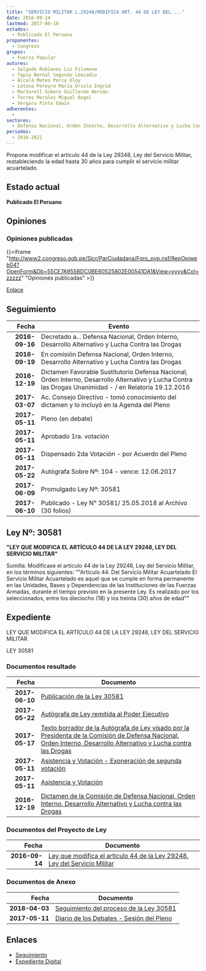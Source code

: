```yaml
---
title: "SERVICIO MILITAR L.29248/MODIFICA ART. 44 DE LEY DEL...."
date: 2016-09-14
lastmod: 2017-06-10
estados: 
  - Publicado El Peruano
proponentes: 
  - Congreso
grupos: 
  - Fuerza Popular
autores: 
  - Salgado Rubianes Luz Filomena
  - Tapia Bernal Segundo Leocadio
  - Alcalá Mateo Percy Eloy
  - Letona Pereyra María Úrsula Ingrid
  - Martorell Sobero Guillermo Hernán
  - Torres Morales Miguel Ángel
  - Vergara Pinto Edwin
adherentes: 
  - 
sectores: 
  - Defensa Nacional, Orden Interno, Desarrollo Alternativo y Lucha Contra las Drogas
periodos: 
  - 2016-2021
---
```


Propone modificar el artículo 44 de la Ley 29248, Ley del Servicio Militar, restableciendo la edad hasta 30 años para cumplir el servicio militar acuartelado.


## Estado actual

**Publicado El Peruano**

## Opiniones

### Opiniones publicadas

{{<iframe "http://www2.congreso.gob.pe/Sicr/ParCiudadana/Foro_pvp.nsf/RepOpiweb04?OpenForm&Db=55CE7A955BDC0BE60525802E00541DA1&View=yyyy&Col=zzzzz" "Opiniones publicadas" >}}

[Enlace](http://www2.congreso.gob.pe/Sicr/ParCiudadana/Foro_pvp.nsf/RepOpiweb04?OpenForm&Db=55CE7A955BDC0BE60525802E00541DA1&View=yyyy&Col=zzzzz)

## Seguimiento

| Fecha | Evento |
|------:|--------|
| **2016-09-16** | Decretado a... Defensa Nacional, Orden Interno, Desarrollo Alternativo y Lucha Contra las Drogas|
| **2016-09-19** | En comisión Defensa Nacional, Orden Interno, Desarrollo Alternativo y Lucha Contra las Drogas|
| **2016-12-19** | Dictamen Favorable Sustitutorio Defensa Nacional, Orden Interno, Desarrollo Alternativo y Lucha Contra las Drogas Unanimidad - / en Relatoría 19.12.2016|
| **2017-03-07** | Ac. Consejo Directivo - tomó conocimiento del dictamen y lo incluyó en la Agenda del Pleno|
| **2017-05-11** | Pleno (en debate)|
| **2017-05-11** | Aprobado 1ra. votación|
| **2017-05-11** | Dispensado 2da Votación - por Acuerdo del Pleno|
| **2017-05-22** | Autógrafa Sobre Nº: 104 - vence: 12.06.2017|
| **2017-06-09** | Promulgado Ley Nº: 30581|
| **2017-06-10** | Publicado - Ley N° 30581/ 25.05.2018 al Archivo (30 folios)|

## Ley Nº: 30581

**"LEY QUE MODIFICA EL ARTÍCULO 44 DE LA LEY 29248, LEY DEL SERVICIO MILITAR"**

Sumilla: Modifícase el artículo 44 de la Ley 29248, Ley del Servicio Militar, en los términos siguientes: ""Artículo 44. Del Servicio Militar Acuartelado El Servicio Militar Acuartelado es aquel que se cumple en forma permanente en las Unidades, Bases y Dependencias de las Instituciones de las Fuerzas Armadas, durante el tiempo previsto en la presente Ley. Es realizado por los seleccionados, entre los dieciocho (18) y los treinta (30) años de edad""


## Expediente

LEY QUE MODIFICA EL ARTÍCULO 44 DE LA LEY 29248, LEY DEL SERVICIO MILITAR

LEY 30581


### Documentos resultado

| Fecha | Documento |
|------:|--------|
| **2017-06-10** | [Publicación de la Ley 30581](http://www.leyes.congreso.gob.pe/Documentos/2016_2021/ADLP/Normas_Legales/30581-LEY.pdf) |
| **2017-05-22** | [Autógrafa de Ley remitida al Poder Ejecutivo](http://www.leyes.congreso.gob.pe/Documentos/2016_2021/Autografas/Ley_y_de_Resolucion_Legislativa/AU0025120170522.pdf) |
| **2017-05-17** | [Texto borrador de la Autógrafa de Ley visado por la Presidenta de la Comisión de Defensa Nacional, Orden Interno, Desarrollo Alternativo y Lucha contra las Drogas](http://www.leyes.congreso.gob.pe/Documentos/2016_2021/Texto_Borrador_de_Autografa/BAU0025120170517.PDF) |
| **2017-05-11** | [Asistencia y Votación - Exoneración de segunda votación](http://www.leyes.congreso.gob.pe/Documentos/2016_2021/Asistencia_y_Votacion/Proyectos_de_Ley/Exoneracion_de_Segunda_Votacion/ESV0025120170511.PDF) |
| **2017-05-11** | [Asistencia y Votación](http://www.leyes.congreso.gob.pe/Documentos/2016_2021/Asistencia_y_Votacion/Proyectos_de_Ley/AV0025120170511.PDF) |
| **2016-12-19** | [Dictamen de la Comisión de Defensa Nacional, Orden Interno, Desarrollo Alternativo y Lucha contra las Drogas](http://www.leyes.congreso.gob.pe/Documentos/2016_2021/Dictamenes/Proyectos_de_Ley/00251DC07MAY20161219..pdf) |

### Documentos del Proyecto de Ley

| Fecha | Documento |
|------:|--------|
| **2016-09-14** | [Ley que modifica el artículo 44 de la Ley 29248, Ley del Servicio Militar](http://www.leyes.congreso.gob.pe/Documentos/2016_2021/Proyectos_de_Ley_y_de_Resoluciones_Legislativas/PL0025120160914.pdf) |

### Documentos de Anexo

| Fecha | Documento |
|------:|--------|
| **2018-04-03** | [Seguimiento del proceso de la Ley 30581](http://www.leyes.congreso.gob.pe/Documentos/2016_2021/Seguimiento_de_Proyectos_de_Ley/00251PL030418.PDF) |
| **2017-05-11** | [Diario de los Debates - Sesión del Pleno](http://www.leyes.congreso.gob.pe/Documentos/2016_2021/ADLP/Diario_Debates/30581_DD.pdf) |

## Enlaces 

- [Seguimiento](http://www2.congreso.gob.pe/Sicr/TraDocEstProc/CLProLey2016.nsf/f7fff46988ca05b1052578e100829cc7/fe87b0b3068b190d0525802e005559ab?OpenDocument)
- [Expediente Digital](http://www2.congreso.gob.pehttp://www2.congreso.gob.pe/Sicr/TraDocEstProc/CLProLey2016.nsf/f7fff46988ca05b1052578e100829cc7/fe87b0b3068b190d0525802e005559ab?OpenDocument&Click=05257FB7005EB655.eb71d0cf91d8294e05256cdf006b5706/$Body/0.1C6C)

